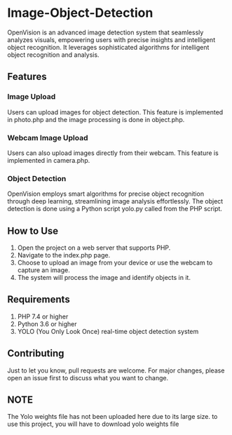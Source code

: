 # Image-Object-Detection
OpenVision is an advanced image detection system that seamlessly analyzes visuals, empowering users with precise insights and intelligent object recognition. It leverages sophisticated algorithms for intelligent object recognition and analysis.

## Features

### Image Upload 
Users can upload images for object detection. This feature is implemented in photo.php and the image processing is done in object.php.
### Webcam Image Upload
Users can also upload images directly from their webcam. This feature is implemented in camera.php.
### Object Detection
OpenVision employs smart algorithms for precise object recognition through deep learning, streamlining image analysis effortlessly. The object detection is done using a Python script yolo.py called from the PHP script.

## How to Use
1. Open the project on a web server that supports PHP.
2. Navigate to the index.php page.
3. Choose to upload an image from your device or use the webcam to capture an image.
4. The system will process the image and identify objects in it.

## Requirements
1. PHP 7.4 or higher
2. Python 3.6 or higher
3. YOLO (You Only Look Once) real-time object detection system

## Contributing
Just to let you know, pull requests are welcome. For major changes, please open an issue first to discuss what you want to change.

## NOTE
The Yolo weights file has not been uploaded here due to its large size. to use this project, you will have to download yolo weights file
